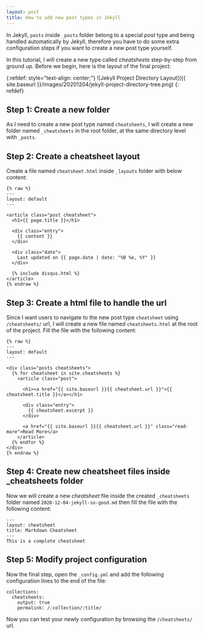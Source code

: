 ```yaml
---
layout: post
title: How to add new post types in Jekyll
---
```


In Jekyll, `posts` inside `_posts` folder belong to a special *post* type and being handled automatically by Jekyll, therefore you have to do some extra configuration steps if you want to create a new post type yourself.  

In this tutorial, I will create a new type called *cheatsheets* step-by-step from ground up. Before we begin, here is the layout of the final project:  

{:refdef: style="text-align: center;"}
![Jekyll Project Directory Layout]({{ site.baseurl }}/images/20201204/jekyll-project-directory-tree.png)
{: refdef}

## Step 1: Create a new folder
As I need to create a new post type named `cheatsheets`, I will create a new folder named `_cheatsheets` in the root folder, at the same directory level with `_posts`.

## Step 2: Create a cheatsheet layout
Create a file named `cheatsheet.html` inside `_layouts` folder with below content:  

```
{% raw %}
---
layout: default
---

<article class="post cheatsheet">
  <h1>{{ page.title }}</h1>

  <div class="entry">
    {{ content }}
  </div>

  <div class="date">
    Last updated on {{ page.date | date: "%B %e, %Y" }}
  </div>

  {% include disqus.html %}
</article>
{% endraw %}
```

## Step 3: Create a html file to handle the url
Since I want users to navigate to the new post type `cheatsheet` using `/cheatsheets/` url, I will create a new file named `cheatsheets.html` at the root of the project. Fill the file with the following content:  

```
{% raw %}
---
layout: default
---

<div class="posts cheatsheets">
  {% for cheatsheet in site.cheatsheets %}
    <article class="post">

      <h1><a href="{{ site.baseurl }}{{ cheatsheet.url }}">{{ cheatsheet.title }}</a></h1>

      <div class="entry">
        {{ cheatsheet.excerpt }}
      </div>

      <a href="{{ site.baseurl }}{{ cheatsheet.url }}" class="read-more">Read More</a>
    </article>
  {% endfor %}
</div>
{% endraw %}
```

## Step 4: Create new cheatsheet files inside _cheatsheets folder
Now we will create a new *cheatsheet* file inside the created `_cheatsheets` folder named `2020-12-04-jekyll-so-good.md` then fill the file with the following content:

```
---
layout: cheatsheet
title: Markdown Cheatsheet
---
This is a complete cheatsheet
```

## Step 5: Modify project configuration
Now the final step, open the `_config.yml` and add the following configuration lines to the end of the file:  

```
collections:
  cheatsheets:
    output: true
    permalink: /:collection/:title/
```

Now you can test your newly configuration by browsing the `/cheatsheets/` url.